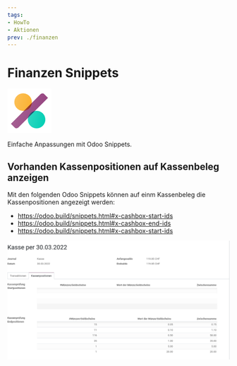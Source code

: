```yaml
---
tags:
- HowTo
- Aktionen
prev: ./finanzen
---
```

# Finanzen Snippets
![icons_odoo_account_accountant](assets/icons_odoo_account_accountant.png)

Einfache Anpassungen mit Odoo Snippets.

## Vorhanden Kassenpositionen auf Kassenbeleg anzeigen

Mit den folgenden Odoo Snippets können auf einm Kassenbeleg die Kassenpositionen angezeigt werden:
* <https://odoo.build/snippets.html#x-cashbox-start-ids>
* <https://odoo.build/snippets.html#x-cashbox-end-ids>
* <https://odoo.build/snippets.html#x-cashbox-start-ids>

![](assets/Finanzen%20Snippets%20Kassenpositionen.png)
